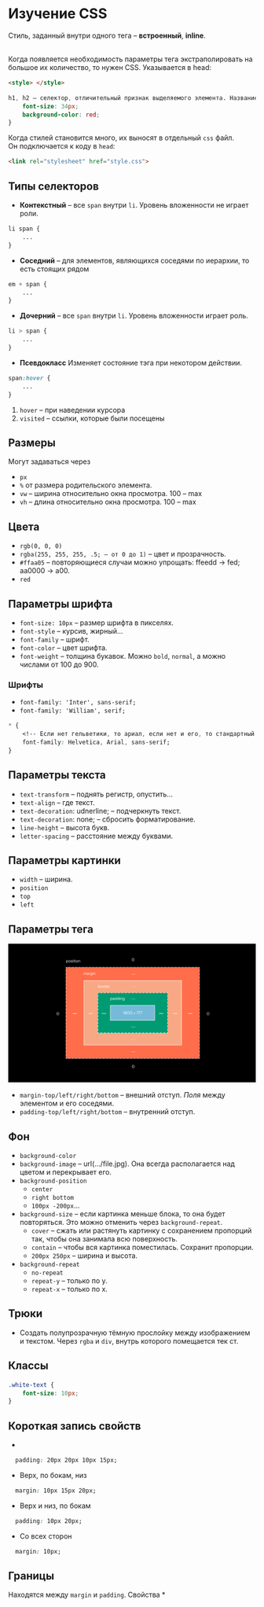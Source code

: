 # Изучение CSS

Стиль, заданный внутри одного тега – **встроенный**, **inline**. <br /> <br />

Когда появляется необходимость параметры тега экстраполировать на 
большое их количество, то нужен CSS. Указывается в head:
```html
<style> </style>
```

```css
h1, h2 – селектор, отличительный признак выделяемого элемента. Название, #id, span#id...{
    font-size: 34px;
    background-color: red;
}
```
 
Когда стилей становится много, их выносят в отдельный `css` файл. <br /> 
Он подключается к коду в `head`:
```html
<link rel="stylesheet" href="style.css">
```

## Типы селекторов
* **Контекстный** – все `span` внутри `li`. Уровень вложенности не играет роли.
```css
li span {
    ...
}
```
* **Соседний** – для элементов, являющихся соседями по иерархии, то есть стоящих рядом
```css
em + span {
    ...
}
``` 
* **Дочерний** – все `span` внутри `li`. Уровень вложенности играет роль.
```css
li > span {
    ...
}
```
* **Псевдокласс**
Изменяет состояние тэга при некотором действии.
```css
span:hover {
    ...
}
```
1. `hover` – при наведении курсора
2. `visited` – ссылки, которые были посещены


## Размеры
Могут задаваться через 
* `px`
* `%` от размера родительского элемента.
* `vw` – ширина относительно окна просмотра. 100 – max
* `vh` – длина относительно окна просмотра. 100 – max


## Цвета
* `rgb(0, 0, 0)`
* `rgba(255, 255, 255, .5; – от 0 до 1)` – цвет и прозрачность.
* `#ffaa05` – повторяющиеся случаи можно упрощать: ffeedd -> fed; aa0000 -> a00.
* `red`


## Параметры шрифта
* `font-size: 10px` – размер шрифта в пикселях.
* `font-style` – курсив, жирный...
* `font-family` – шрифт.
* `font-color` – цвет шрифта.
* `font-weight` – толщина букавок. Можно `bold`, `normal`, а можно числами от 100 до 900.


### Шрифты
* `font-family: 'Inter', sans-serif;`
* `font-family: 'William', serif;`
```css
* {
    <!-- Если нет гельветики, то ариал, если нет и его, то стандартный системный --> 
    font-family: Helvetica, Arial, sans-serif; 
}
```


## Параметры текста
* `text-transform` – поднять регистр, опустить...
* `text-align` – где текст. 
* `text-decoration`: udnerline; – подчеркнуть текст.
* `text-decoration`: none; – сбросить форматирование. 
* `line-height` – высота букв.
* `letter-spacing` – расстояние между буквами.


## Параметры картинки
* `width` – ширина. 
* `position`
* `top`
* `left`


## Параметры тега
![](../HTML/div.jpg)
* `margin-top/left/right/bottom` – внешний отступ. <i> Поля </i> между элементом и его соседями.
* `padding-top/left/right/bottom` – внутренний отступ.


## Фон
* `background-color`
* `background-image` – url(.../file.jpg). Она всегда располагается над цветом и перекрывает его.
* `background-position`
    * `center`
    * `right bottom`
    * `100px -200px`...
* `background-size` – если картинка меньше блока, то она будет повторяться. Это можно отменить через `background-repeat`.
    * `cover` – сжать или растянуть картинку с сохранением пропорций так, чтобы она занимала всю поверхность.
    * `contain` – чтобы вся картинка поместилась. Сохранит пропорции.
    * `200px 250px` – ширина и высота.
* `background-repeat`
    * `no-repeat`
    * `repeat-y` – только по у.
    * `repeat-x` – только по х.


## Трюки
* Создать полупрозрачную тёмную прослойку между изображением и текстом. 
Через `rgba` и `div`, внутрь которого помещается тек
ст.


## Классы
```css
.white-text {
    font-size: 10px;
}
```


## Короткая запись свойств
* 
```css
  padding: 20px 20px 10px 15px;
```
* Верх, по бокам, низ
```css
  margin: 10px 15px 20px;
```
* Верх и низ, по бокам
```css
  padding: 10px 20px;
```
* Со всех сторон
```css
  margin: 10px;
```


## Границы
Находятся между `margin` и `padding`. Свойства
*





